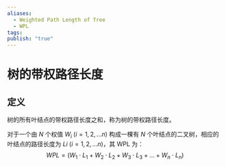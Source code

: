```yaml
---
aliases:
  - Weighted Path Length of Tree
  - WPL
tags: 
publish: "true"
---
```


# 树的带权路径长度

## 定义

树的所有叶结点的带权路径长度之和，称为树的带权路径长度。

对于一个由 $N$ 个权值 $W_i \; (i=1, 2,...n)$ 构成一棵有 $N$ 个叶结点的二叉树，相应的叶结点的路径长度为 $Li \;(i=1, 2,...n)$，其 WPL 为：
$$WPL=(W_1\cdot L_1+W_2\cdot L_2+W_3\cdot L_3+...+W_n\cdot L_n)$$
